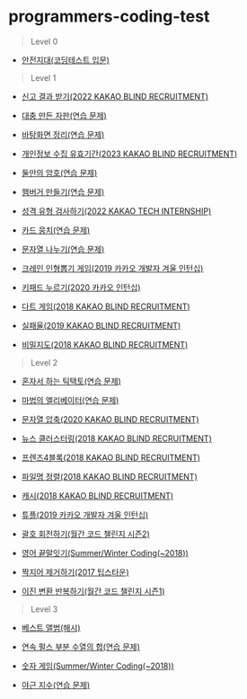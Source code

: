 # programmers-coding-test

> Level 0

* [안전지대(코딩테스트 입문)](https://github.com/U-kim/programmers-coding-test/blob/main/Level%200/%EC%95%88%EC%A0%84%EC%A7%80%EB%8C%80(%EC%BD%94%EB%94%A9%ED%85%8C%EC%8A%A4%ED%8A%B8%20%EC%9E%85%EB%AC%B8).md)

> Level 1

* [신고 결과 받기(2022 KAKAO BLIND RECRUITMENT)](https://github.com/U-kim/programmers-coding-test/blob/main/Level%201/%EC%8B%A0%EA%B3%A0%20%EA%B2%B0%EA%B3%BC%20%EB%B0%9B%EA%B8%B0(2022%20KAKAO%20BLIND%20RECRUITMENT).md)

* [대충 만든 자판(연습 문제)](https://github.com/U-kim/programmers-coding-test/blob/main/Level%201/%EB%8C%80%EC%B6%A9%20%EB%A7%8C%EB%93%A0%20%EC%9E%90%ED%8C%90(%EC%97%B0%EC%8A%B5%20%EB%AC%B8%EC%A0%9C).md)

* [바탕화면 정리(연습 문제)](https://github.com/U-kim/programmers-coding-test/blob/main/Level%201/%EB%B0%94%ED%83%95%ED%99%94%EB%A9%B4%20%EC%A0%95%EB%A6%AC(%EC%97%B0%EC%8A%B5%20%EB%AC%B8%EC%A0%9C).md)

* [개인정보 수집 유효기간(2023 KAKAO BLIND RECRUITMENT)](https://github.com/U-kim/programmers-coding-test/blob/main/Level%201/%EA%B0%9C%EC%9D%B8%EC%A0%95%EB%B3%B4%20%EC%88%98%EC%A7%91%20%EC%9C%A0%ED%9A%A8%EA%B8%B0%EA%B0%84(2023%20KAKAO%20BLIND%20RECRUITMENT).md)

* [둘만의 암호(연습 문제)](https://github.com/U-kim/programmers-coding-test/blob/main/Level%201/%EB%91%98%EB%A7%8C%EC%9D%98%20%EC%95%94%ED%98%B8(%EC%97%B0%EC%8A%B5%20%EB%AC%B8%EC%A0%9C).md)

* [햄버거 만들기(연습 문제)](https://github.com/U-kim/programmers-coding-test/blob/main/Level%201/%ED%96%84%EB%B2%84%EA%B1%B0%20%EB%A7%8C%EB%93%A4%EA%B8%B0(%EC%97%B0%EC%8A%B5%20%EB%AC%B8%EC%A0%9C).md)

* [성격 유형 검사하기(2022 KAKAO TECH INTERNSHIP)](https://github.com/U-kim/programmers-coding-test/blob/main/Level%201/%EC%84%B1%EA%B2%A9%20%EC%9C%A0%ED%98%95%20%EA%B2%80%EC%82%AC%ED%95%98%EA%B8%B0(2022%20KAKAO%20TECH%20INTERNSHIP).md)

* [카드 뭉치(연습 문제)](https://github.com/U-kim/programmers-coding-test/blob/main/Level%201/%EC%B9%B4%EB%93%9C%20%EB%AD%89%EC%B9%98(%EC%97%B0%EC%8A%B5%20%EB%AC%B8%EC%A0%9C).md)

* [문자열 나누기(연습 문제)](https://github.com/U-kim/programmers-coding-test/blob/main/Level%201/%EB%AC%B8%EC%9E%90%EC%97%B4%20%EB%82%98%EB%88%84%EA%B8%B0(%EC%97%B0%EC%8A%B5%20%EB%AC%B8%EC%A0%9C).md)

* [크레인 인형뽑기 게임(2019 카카오 개발자 겨울 인턴십)](https://github.com/U-kim/programmers-coding-test/blob/main/Level%201/%ED%81%AC%EB%A0%88%EC%9D%B8%20%EC%9D%B8%ED%98%95%EB%BD%91%EA%B8%B0%20%EA%B2%8C%EC%9E%84(2019%20%EC%B9%B4%EC%B9%B4%EC%98%A4%20%EA%B0%9C%EB%B0%9C%EC%9E%90%20%EA%B2%A8%EC%9A%B8%20%EC%9D%B8%ED%84%B4%EC%8B%AD).md)

* [키패드 누르기(2020 카카오 인턴십)](https://github.com/U-kim/programmers-coding-test/blob/main/Level%201/%ED%82%A4%ED%8C%A8%EB%93%9C%20%EB%88%84%EB%A5%B4%EA%B8%B0(2020%20%EC%B9%B4%EC%B9%B4%EC%98%A4%20%EC%9D%B8%ED%84%B4%EC%8B%AD).md)

* [다트 게임(2018 KAKAO BLIND RECRUITMENT)](https://github.com/U-kim/programmers-coding-test/blob/main/Level%201/%EB%8B%A4%ED%8A%B8%20%EA%B2%8C%EC%9E%84(2018%20KAKAO%20BLIND%20RECRUITMENT).md)

* [실패율(2019 KAKAO BLIND RECRUITMENT)](https://github.com/U-kim/programmers-coding-test/blob/main/Level%201/%EC%8B%A4%ED%8C%A8%EC%9C%A8(2019%20KAKAO%20BLIND%20RECRUITMENT).md)

* [비밀지도(2018 KAKAO BLIND RECRUITMENT)](https://github.com/U-kim/programmers-coding-test/blob/main/Level%201/%EB%B9%84%EB%B0%80%EC%A7%80%EB%8F%84(2018%20KAKAO%20BLIND%20RECRUITMENT).md)

> Level 2

* [혼자서 하는 틱택토(연습 문제)](https://github.com/U-kim/programmers-coding-test/blob/main/Level%202/%ED%98%BC%EC%9E%90%EC%84%9C%20%ED%95%98%EB%8A%94%20%ED%8B%B1%ED%83%9D%ED%86%A0(%EC%97%B0%EC%8A%B5%20%EB%AC%B8%EC%A0%9C).md)

* [마법의 엘리베이터(연습 문제)](https://github.com/U-kim/programmers-coding-test/blob/main/Level%202/%EB%A7%88%EB%B2%95%EC%9D%98%20%EC%97%98%EB%A6%AC%EB%B2%A0%EC%9D%B4%ED%84%B0(%EC%97%B0%EC%8A%B5%20%EB%AC%B8%EC%A0%9C).md)

* [문자열 압축(2020 KAKAO BLIND RECRUITMENT)](https://github.com/U-kim/programmers-coding-test/blob/main/Level%202/%EB%AC%B8%EC%9E%90%EC%97%B4%20%EC%95%95%EC%B6%95(2020%20KAKAO%20BLIND%20RECRUITMENT).md)

* [뉴스 클러스터링(2018 KAKAO BLIND RECRUITMENT)](https://github.com/U-kim/programmers-coding-test/blob/main/Level%202/%EB%89%B4%EC%8A%A4%20%ED%81%B4%EB%9F%AC%EC%8A%A4%ED%84%B0%EB%A7%81(2018%20KAKAO%20BLIND%20RECRUITMENT).md)

* [프렌즈4블록(2018 KAKAO BLIND RECRUITMENT)](https://github.com/U-kim/programmers-coding-test/blob/main/Level%202/%ED%94%84%EB%A0%8C%EC%A6%884%EB%B8%94%EB%A1%9D(2018%20KAKAO%20BLIND%20RECRUITMENT).md)

* [파일명 정렬(2018 KAKAO BLIND RECRUITMENT)](https://github.com/U-kim/programmers-coding-test/blob/main/Level%202/%ED%8C%8C%EC%9D%BC%EB%AA%85%20%EC%A0%95%EB%A0%AC(2018%20KAKAO%20BLIND%20RECRUITMENT).md)

* [캐시(2018 KAKAO BLIND RECRUITMENT)](https://github.com/U-kim/programmers-coding-test/blob/main/Level%202/%EC%BA%90%EC%8B%9C(2018%20KAKAO%20BLIND%20RECRUITMENT).md)

* [튜플(2019 카카오 개발자 겨울 인턴십)](https://github.com/U-kim/programmers-coding-test/blob/main/Level%202/%ED%8A%9C%ED%94%8C(2019%20%EC%B9%B4%EC%B9%B4%EC%98%A4%20%EA%B0%9C%EB%B0%9C%EC%9E%90%20%EA%B2%A8%EC%9A%B8%20%EC%9D%B8%ED%84%B4%EC%8B%AD).md)

* [괄호 회전하기(월간 코드 챌린지 시즌2)](https://github.com/U-kim/programmers-coding-test/blob/main/Level%202/%EA%B4%84%ED%98%B8%20%ED%9A%8C%EC%A0%84%ED%95%98%EA%B8%B0(%EC%9B%94%EA%B0%84%20%EC%BD%94%EB%93%9C%20%EC%B1%8C%EB%A6%B0%EC%A7%80%20%EC%8B%9C%EC%A6%8C2).md)

* [영어 끝말잇기(Summer/Winter Coding(~2018))](https://github.com/U-kim/programmers-coding-test/blob/main/Level%202/%EC%98%81%EC%96%B4%20%EB%81%9D%EB%A7%90%EC%9E%87%EA%B8%B0(Summer%26Winter%20Coding(~2018)).md)

* [짝지어 제거하기(2017 팁스타운)](https://github.com/U-kim/programmers-coding-test/blob/main/Level%202/%EC%A7%9D%EC%A7%80%EC%96%B4%20%EC%A0%9C%EA%B1%B0%ED%95%98%EA%B8%B0(2017%20%ED%8C%81%EC%8A%A4%ED%83%80%EC%9A%B4).md)

* [이진 변환 반복하기(월간 코드 챌린지 시즌1)](https://github.com/U-kim/programmers-coding-test/blob/main/Level%202/%EC%9D%B4%EC%A7%84%20%EB%B3%80%ED%99%98%20%EB%B0%98%EB%B3%B5%ED%95%98%EA%B8%B0(%EC%9B%94%EA%B0%84%20%EC%BD%94%EB%93%9C%20%EC%B1%8C%EB%A6%B0%EC%A7%80%20%EC%8B%9C%EC%A6%8C1).md)

> Level 3

* [베스트 앨범(해시)](https://github.com/U-kim/programmers-coding-test/blob/main/Level%203/%EB%B2%A0%EC%8A%A4%ED%8A%B8%20%EC%95%A8%EB%B2%94(%ED%95%B4%EC%8B%9C).md)

* [연속 펄스 부분 수열의 합(연습 문제)](https://github.com/U-kim/programmers-coding-test/blob/main/Level%203/%EC%97%B0%EC%86%8D%20%ED%8E%84%EC%8A%A4%20%EB%B6%80%EB%B6%84%20%EC%88%98%EC%97%B4%EC%9D%98%20%ED%95%A9(%EC%97%B0%EC%8A%B5%20%EB%AC%B8%EC%A0%9C).md)

* [숫자 게임(Summer/Winter Coding(~2018))](https://github.com/U-kim/programmers-coding-test/blob/main/Level%203/%EC%88%AB%EC%9E%90%20%EA%B2%8C%EC%9E%84(Summer%26Winter%20Coding(~2018)).md)

* [야근 지수(연습 문제)](https://github.com/U-kim/programmers-coding-test/blob/main/Level%203/%EC%95%BC%EA%B7%BC%20%EC%A7%80%EC%88%98(%EC%97%B0%EC%8A%B5%20%EB%AC%B8%EC%A0%9C).md)
